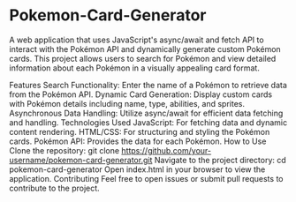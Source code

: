 # Pokemon-Card-Generator
A web application that uses JavaScript's async/await and fetch API to interact with the Pokémon API and dynamically generate custom Pokémon cards. This project allows users to search for Pokémon and view detailed information about each Pokémon in a visually appealing card format.


Features
Search Functionality: Enter the name of a Pokémon to retrieve data from the Pokémon API.
Dynamic Card Generation: Display custom cards with Pokémon details including name, type, abilities, and sprites.
Asynchronous Data Handling: Utilize async/await for efficient data fetching and handling.
Technologies Used
JavaScript: For fetching data and dynamic content rendering.
HTML/CSS: For structuring and styling the Pokémon cards.
Pokémon API: Provides the data for each Pokémon.
How to Use
Clone the repository: git clone https://github.com/your-username/pokemon-card-generator.git
Navigate to the project directory: cd pokemon-card-generator
Open index.html in your browser to view the application.
Contributing
Feel free to open issues or submit pull requests to contribute to the project.

